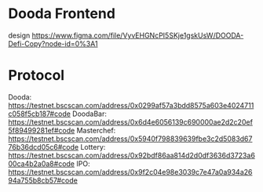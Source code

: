 # Dooda Frontend

design https://www.figma.com/file/VyvEHGNcPI5SKje1gskUsW/DOODA-Defi-Copy?node-id=0%3A1 

# Protocol

Dooda: https://testnet.bscscan.com/address/0x0299af57a3bdd8575a603e4024711c058f5cb187#code
DoodaBar: https://testnet.bscscan.com/address/0x6d4e6056139c690000ae2d2c20ef5f89499281ef#code
Masterchef: https://testnet.bscscan.com/address/0x5940f798839639fbe3c2d5083d6776b36dcd05c6#code
Lottery: https://testnet.bscscan.com/address/0x92bdf86aa814d2d0df3636d3723a600ca4b2a0a8#code
IPO: https://testnet.bscscan.com/address/0x9f2c04e98e3039c7e47a0a934a2694a755b8cb57#code

